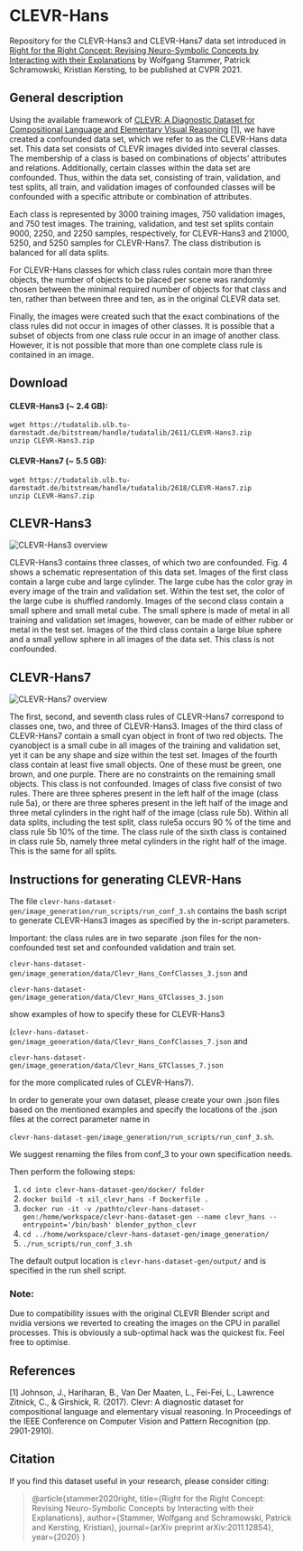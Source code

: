 # CLEVR-Hans
Repository for the CLEVR-Hans3 and CLEVR-Hans7 data set introduced in 
[Right for the Right Concept: Revising Neuro-Symbolic Concepts by Interacting with their 
Explanations](https://arxiv.org/pdf/2011.12854.pdf) by Wolfgang Stammer, Patrick Schramowski, 
Kristian Kersting, to be published at CVPR 2021.

## General description
Using the available framework of [CLEVR: A Diagnostic Dataset for
Compositional Language and Elementary Visual Reasoning](https://cs.stanford.edu/people/jcjohns/clevr/) [[1]](#1), 
we have created a confounded data set, which we refer to as the CLEVR-Hans data set. This data set consists of CLEVR 
images divided into several classes. The membership of a class is based on combinations of objects’ attributes and 
relations. Additionally, certain classes within the data set are confounded.  Thus, within the data set, consisting of 
train, validation, and test splits, all train, and validation images of confounded classes will be confounded with a 
specific attribute or combination of attributes.

Each class is represented by 3000 training images, 750 validation images, and 750 test images. The training, validation,
and test set splits contain 9000, 2250, and 2250 samples, respectively, for CLEVR-Hans3 and 21000, 5250, and 5250 
samples for CLEVR-Hans7. The class distribution is balanced for all data splits.

For CLEVR-Hans classes for which class rules contain more than three objects, the number of objects to be placed per 
scene was randomly chosen between the minimal required number of objects for that class and ten, rather than between 
three and ten, as in the original CLEVR data set.

Finally, the images were created such that the exact combinations of the class rules did not occur in images of other 
classes. It is possible that a subset of objects from one class rule occur in an image of another class. However, it 
is not possible that more than one complete class rule is contained in an image.

## Download

#### CLEVR-Hans3 (~ 2.4 GB):

```
wget https://tudatalib.ulb.tu-darmstadt.de/bitstream/handle/tudatalib/2611/CLEVR-Hans3.zip
unzip CLEVR-Hans3.zip
```

#### CLEVR-Hans7 (~ 5.5 GB):

```
wget https://tudatalib.ulb.tu-darmstadt.de/bitstream/handle/tudatalib/2618/CLEVR-Hans7.zip
unzip CLEVR-Hans7.zip
```

## CLEVR-Hans3

![CLEVR-Hans3 overview](./figures/CLEVR-Hans3.png)

CLEVR-Hans3 contains three classes, of which two are confounded. Fig. 4 shows a schematic representation of this data 
set. Images of the first class contain a large cube and large cylinder. The large cube has the color gray in every 
image of the train and validation set. Within the test set, the color of the large cube is shuffled randomly. 
Images of the second class contain a small sphere and small metal cube. The small sphere is made of metal in all 
training and validation set images, however, can be made of either rubber or metal in the test set. Images of the 
third class contain a large blue sphere and a small yellow sphere in all images of the data set. This class is not 
confounded.

## CLEVR-Hans7

![CLEVR-Hans7 overview](./figures/CLEVR-Hans7.png)

The first, second, and seventh class rules of CLEVR-Hans7 correspond to classes one, two, and three of CLEVR-Hans3. 
Images of the third class of CLEVR-Hans7 contain a small cyan object in front of two red objects. 
The cyanobject is a small cube in all images of the training and validation set, yet it can be any shape and size 
within the test set. Images of the fourth class contain at least five small objects. One of these must be green, one 
brown, and one purple. There are no constraints on the remaining small objects. This class is not confounded. 
Images of class five consist of two rules. There are three spheres present in the left half of the image 
(class rule 5a), or there are three spheres present in the left half of the image and three metal cylinders in the right 
half of the image (class rule 5b). Within all data splits, including the test split, class rule5a occurs 90 % of the 
time and class rule 5b 10% of the time. The class rule of the sixth class is contained in class rule 5b, namely three 
metal cylinders in the right half of the image. This is the same for all splits.

## Instructions for generating CLEVR-Hans

The file ```clevr-hans-dataset-gen/image_generation/run_scripts/run_conf_3.sh``` contains the bash script to 
generate CLEVR-Hans3 images as specified by the in-script parameters. 

Important: the class rules are in two separate 
.json files for the non-confounded test set and confounded validation and train set. 

```clevr-hans-dataset-gen/image_generation/data/Clevr_Hans_ConfClasses_3.json``` and 

```clevr-hans-dataset-gen/image_generation/data/Clevr_Hans_GTClasses_3.json``` 

show examples of how to specify these
for CLEVR-Hans3 

(```clevr-hans-dataset-gen/image_generation/data/Clevr_Hans_ConfClasses_7.json``` and
 
```clevr-hans-dataset-gen/image_generation/data/Clevr_Hans_GTClasses_7.json``` 

for the more complicated rules of 
CLEVR-Hans7).

In order to generate your own dataset, please create your own .json files based on the mentioned examples and specify 
the locations of the .json files at the correct parameter name in 

```clevr-hans-dataset-gen/image_generation/run_scripts/run_conf_3.sh```. 

We suggest renaming the files from conf_3 
to your own specification needs.   

Then perform the following steps:

1. ```cd into clevr-hans-dataset-gen/docker/ folder```
2. ```docker build -t xil_clevr_hans -f Dockerfile .```
3. ```docker run -it -v /pathto/clevr-hans-dataset-gen:/home/workspace/clevr-hans-dataset-gen --name clevr_hans --entrypoint='/bin/bash' blender_python_clevr```
4. ```cd ../home/workspace/clevr-hans-dataset-gen/image_generation/```
5. ```./run_scripts/run_conf_3.sh```

The default output location is ```clevr-hans-dataset-gen/output/``` and is specified in the run shell script.

### Note:

Due to compatibility issues with the original CLEVR Blender script and nvidia versions we reverted to creating the 
images on the CPU in parallel processes. This is obviously a sub-optimal hack was the quickest fix. 
Feel free to optimise. 

## References
<a id="1">[1]</a> 
Johnson, J., Hariharan, B., Van Der Maaten, L., Fei-Fei, L., Lawrence Zitnick, C., & Girshick, R. (2017). 
Clevr: A diagnostic dataset for compositional language and elementary visual reasoning. 
In Proceedings of the IEEE Conference on Computer Vision and Pattern Recognition (pp. 2901-2910).

## Citation
If you find this dataset useful in your research, please consider citing:

> @article{stammer2020right,
  title={Right for the Right Concept: Revising Neuro-Symbolic Concepts by Interacting with their Explanations},
  author={Stammer, Wolfgang and Schramowski, Patrick and Kersting, Kristian},
  journal={arXiv preprint arXiv:2011.12854},
  year={2020}
}
